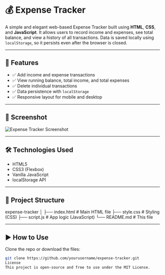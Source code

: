 # 💰 Expense Tracker

A simple and elegant web-based Expense Tracker built using **HTML**, **CSS**, and **JavaScript**. It allows users to record income and expenses, see total balance, and view a history of all transactions. Data is saved locally using `localStorage`, so it persists even after the browser is closed.

---

## 🚀 Features

- ✅ Add income and expense transactions  
- ✅ View running balance, total income, and total expenses  
- ✅ Delete individual transactions  
- ✅ Data persistence with `localStorage`  
- ✅ Responsive layout for mobile and desktop

---

## 📸 Screenshot

![Expense Tracker Screenshot](screenshot.png) <!-- You can replace this with your actual screenshot file -->

---

## 🛠️ Technologies Used

- HTML5
- CSS3 (Flexbox)
- Vanilla JavaScript
- localStorage API

---

## 📂 Project Structure
expense-tracker
│
├── index.html # Main HTML file
├── style.css # Styling (CSS)
├── script.js # App logic (JavaScript)
└── README.md # This file

---

## ▶️ How to Use

 Clone the repo or download the files:
   ```bash
   git clone https://github.com/yourusername/expense-tracker.git
License
This project is open-source and free to use under the MIT License.


